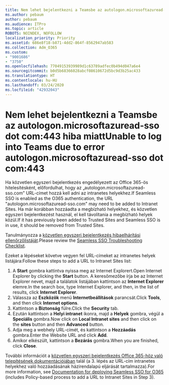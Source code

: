 ```yaml
---
title: Nem lehet bejelentkezni a Teamsbe az autologon.microsoftazuread-sso.com:443 hiba miatt
ms.author: pebaum
author: pebaum
ms.audience: ITPro
ms.topic: article
ROBOTS: NOINDEX, NOFOLLOW
localization_priority: Priority
ms.assetid: 686e8f18-b871-4dd2-864f-8562947ab583
ms.collection: Adm_O365
ms.custom:
- "9001686"
- "3750"
ms.openlocfilehash: 77049153939989d1c63789adfec0b494d047a6e4
ms.sourcegitcommit: b0d5b68366028abcf08610672d5bc9d3b25ac433
ms.translationtype: HT
ms.contentlocale: hu-HU
ms.lasthandoff: 03/24/2020
ms.locfileid: "42932043"
---
```

# <a name="unable-to-log-into-teams-due-to-error-autologonmicrosoftazuread-sso-dot-com443"></a><span data-ttu-id="fa119-102">Nem lehet bejelentkezni a Teamsbe az autologon.microsoftazuread-sso dot com:443 hiba miatt</span><span class="sxs-lookup"><span data-stu-id="fa119-102">Unable to log into Teams due to error autologon.microsoftazuread-sso dot com:443</span></span>

<span data-ttu-id="fa119-103">Ha közvetlen egyszeri bejelentkezés engedélyezett az Office 365-ös hitelesítésként, előfordulhat, hogy az „autologon.microsoftazuread-sso.com” URL-címet hozzá kell adni az intranetes helyekhez.</span><span class="sxs-lookup"><span data-stu-id="fa119-103">If Seamless SSO is enabled as the O365 authentication, the URL "autologon.microsoftazuread-sso.com" may need to be added to Intranet Sites.</span></span>  <span data-ttu-id="fa119-104">Ha már korábban hozzáadta a megbízható helyekhez, és közvetlen egyszeri bejelentkezést használ, el kell távolítania a megbízható helyek közül.</span><span class="sxs-lookup"><span data-stu-id="fa119-104">If it has previously been added to Trusted Sites  and Seamless SSO is in use, it should be removed from Trusted Sites.</span></span>

<span data-ttu-id="fa119-105">Tanulmányozza a [közvetlen egyszeri bejelentkezés hibaelhárítási ellenőrzőlistáját](https://docs.microsoft.com/azure/active-directory/hybrid/tshoot-connect-sso#troubleshooting-checklist).</span><span class="sxs-lookup"><span data-stu-id="fa119-105">Please review the [Seamless SSO Troubleshooting Checklist](https://docs.microsoft.com/azure/active-directory/hybrid/tshoot-connect-sso#troubleshooting-checklist).</span></span>

<span data-ttu-id="fa119-106">Ezeket a lépéseket követve vegyen fel URL-címeket az intranetes helyek listájára:</span><span class="sxs-lookup"><span data-stu-id="fa119-106">Follow these steps to add a URL to Intranet Sites list:</span></span>

1. <span data-ttu-id="fa119-107">A **Start** gombra kattintva nyissa meg az Internet Explorert.</span><span class="sxs-lookup"><span data-stu-id="fa119-107">Open Internet Explorer by clicking the **Start** button.</span></span> <span data-ttu-id="fa119-108">A keresőmezőbe írja be az Internet Explorer nevet, majd a találatok listájában kattintson az **Internet Explorer** elemre.</span><span class="sxs-lookup"><span data-stu-id="fa119-108">In the search box, type Internet Explorer, and then, in the list of results, click **Internet Explorer**.</span></span>
2. <span data-ttu-id="fa119-109">Válassza az **Eszközök** menü **Internetbeállítások** parancsát.</span><span class="sxs-lookup"><span data-stu-id="fa119-109">Click **Tools**, and then click **Internet options**.</span></span>
3. <span data-ttu-id="fa119-110">Kattintson a **Biztonság** fülre.</span><span class="sxs-lookup"><span data-stu-id="fa119-110">Click the **Security** tab.</span></span>
4. <span data-ttu-id="fa119-111">Ezután kattintson a **Helyi intranet** ikonra, majd a **Helyek** gombra, végül a **Speciális** gombra.</span><span class="sxs-lookup"><span data-stu-id="fa119-111">Now click on **Local Intranet sites** and then click on the **sites** button and then **Advanced** button.</span></span>
5. <span data-ttu-id="fa119-112">Adja meg a webhely URL-címét, és kattintson a **Hozzáadás** gombra.</span><span class="sxs-lookup"><span data-stu-id="fa119-112">Enter the Website URL and click **Add**.</span></span>
6. <span data-ttu-id="fa119-113">Amikor elkészült, kattintson a **Bezárás** gombra.</span><span class="sxs-lookup"><span data-stu-id="fa119-113">When you are finished, click **Close**.</span></span>

<span data-ttu-id="fa119-114">További információt a [közvetlen egyszeri bejelentkezés Office 365-höz való telepítésének dokumentációjában](https://docs.microsoft.com/azure/active-directory/hybrid/how-to-connect-sso-quick-start) talál (a 3. lépés az URL-cím intranetes helyekhez való hozzáadásának házirendalapú eljárását tartalmazza).</span><span class="sxs-lookup"><span data-stu-id="fa119-114">For more information, see [Documentation for deploying Seamless SSO for O365](https://docs.microsoft.com/azure/active-directory/hybrid/how-to-connect-sso-quick-start) (includes Policy-based process to add a URL to Intranet Sites in Step 3).</span></span>
